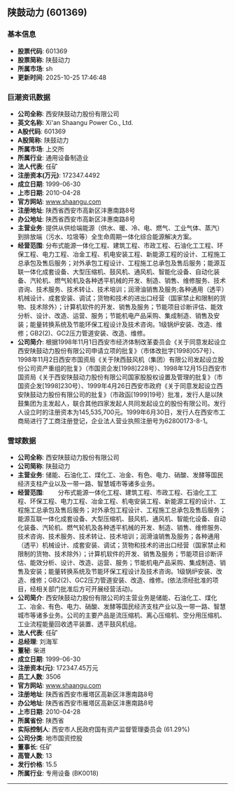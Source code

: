 ## 陕鼓动力 (601369)

### 基本信息

- **股票代码**: 601369
- **股票简称**: 陕鼓动力
- **所属市场**: sh
- **更新时间**: 2025-10-25 17:46:48

### 巨潮资讯数据

- **公司全称**: 西安陕鼓动力股份有限公司
- **英文名称**: Xi'an Shaangu Power Co., Ltd.
- **A股代码**: 601369
- **A股简称**: 陕鼓动力
- **所属市场**: 上交所
- **所属行业**: 通用设备制造业
- **法人代表**: 任矿
- **注册资本(万元)**: 172347.4492
- **成立日期**: 1999-06-30
- **上市日期**: 2010-04-28
- **官方网站**: www.shaangu.com
- **注册地址**: 陕西省西安市高新区沣惠南路8号
- **办公地址**: 陕西省西安市高新区沣惠南路8号
- **主营业务**: 提供从供给端能源（供水、暖、冷、电、燃气、工业气体、蒸汽）到排放端（污水、垃圾等）全生命周期一体化综合能源解决方案。
- **经营范围**: 分布式能源一体化工程、建筑工程、市政工程、石油化工工程、环保工程、电力工程、冶金工程、机电安装工程、新能源工程的设计、工程施工总承包及售后服务；对外承包工程设计、工程施工总承包及售后服务；能源互联一体化成套设备、大型压缩机、鼓风机、通风机、智能化设备、自动化装备、汽轮机、燃气轮机及各种透平机械的开发、制造、销售、维修服务、技术咨询、技术服务、技术转让、技术培训；润滑油销售及服务;各种通用（透平）机械设计、成套安装、调试；货物和技术的进出口经营（国家禁止和限制的货物、技术除外）；计算机软件的开发、销售及服务；节能项目诊断评估、能效分析、设计、改造、运营、服务；节能机电产品采购、集成制造、销售及安装；能量转换系统及节能环保工程设计及技术咨询。1级锅炉安装、改造、维修；GB2(2)、GC2压力管道安装、改造、维修。
- **公司简介**: 根据1998年11月1日西安市经济体制改革委员会《关于同意发起设立西安陕鼓动力股份有限公司申请立项的批复》（市体改批字[1998]057号）、1998年11月2日西安市国资局《关于陕西鼓风机（集团）有限公司发起设立股份公司资产重组的批复》（市国资企发[1998]228号）、1998年12月15日西安市国资局《关于西安陕鼓动力股份有限公司国家股股权设置及管理的批复》（市国资企发[1998]230号）、1999年4月26日西安市政府《关于同意发起设立西安陕鼓动力股份有限公司的批复》（市政函[1999]19号）批准，发行人是以陕鼓集团为主发起人，联合其他四家发起人共同发起设立的股份有限公司。发行人设立时的注册资本为145,535,700元。1999年6月30日，发行人在西安市工商局进行了工商注册登记，企业法人营业执照注册号为62800173-8-1。

### 雪球数据

- **公司全称**: 西安陕鼓动力股份有限公司
- **公司简称**: 陕鼓动力
- **主营业务**: 储能、石油化工、煤化工、冶金、有色、电力、硝酸、发酵等国民经济支柱产业以及一带一路、智慧城市等诸多业务。
- **经营范围**: 　　分布式能源一体化工程、建筑工程、市政工程、石油化工工程、环保工程、电力工程、冶金工程、机电安装工程、新能源工程的设计、工程施工总承包及售后服务；对外承包工程设计、工程施工总承包及售后服务；能源互联一体化成套设备、大型压缩机、鼓风机、通风机、智能化设备、自动化装备、汽轮机、燃气轮机及各种透平机械的开发、制造、销售、维修服务、技术咨询、技术服务、技术转让、技术培训；润滑油销售及服务；各种通用（透平）机械设计、成套安装、调试；货物和技术的进出口经营（国家禁止和限制的货物、技术除外）；计算机软件的开发、销售及服务；节能项目诊断评估、能效分析、设计、改造、运营、服务；节能机电产品采购、集成制造、销售及安装；能量转换系统及节能环保工程设计及技术咨询。1级锅炉安装、改造、维修；GB2(2)、GC2压力管道安装、改造、维修。(依法须经批准的项目，经相关部门批准后方可开展经营活动)。
- **公司简介**: 西安陕鼓动力股份有限公司的主营业务是储能、石油化工、煤化工、冶金、有色、电力、硝酸、发酵等国民经济支柱产业以及一带一路、智慧城市等诸多业务。公司的主要产品是流压缩机、离心压缩机、空分用压缩机、工业流程能量回收透平装置、透平鼓风机组。
- **法人代表**: 任矿
- **总经理**: 刘海军
- **董秘**: 柴进
- **成立日期**: 1999-06-30
- **注册资本(元)**: 172347.45万元
- **员工人数**: 3506
- **官方网站**: www.shaangu.com
- **注册地址**: 陕西省西安市雁塔区高新区沣惠南路8号
- **办公地址**: 陕西省西安市雁塔区高新区沣惠南路8号
- **上市日期**: 2010-04-28
- **所属省份**: 陕西省
- **实际控制人**: 西安市人民政府国有资产监督管理委员会 (61.29%)
- **公司分类**: 地市国资控股
- **董事长**: 任矿
- **高管人数**: 13
- **发行价格**: 15.5
- **所属行业**: 专用设备 (BK0018)

---